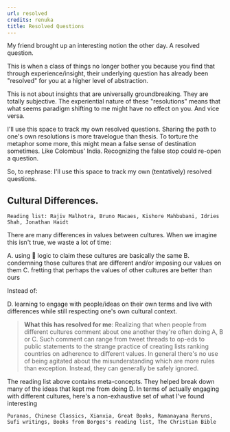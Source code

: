 ```yaml
---
url: resolved
credits: renuka
title: Resolved Questions
---
```


My friend brought up an interesting notion the other day. A resolved question.

This is when a class of things no longer bother you because you find that through experience/insight, their underlying question has already been "resolved" for you at a higher level of abstraction.

This is not about insights that are universally groundbreaking. They are totally subjective. The experiential nature of these "resolutions" means that what seems paradigm shifting to me might have no effect on you. And vice versa. 

I'll use this space to track my own resolved questions. Sharing the path to one's own resolutions is more travelogue than thesis. To torture the metaphor some more, this might mean a false sense of destination sometimes. Like Colombus' India. Recognizing the false stop could re-open a question.

So, to rephrase: I'll use this space to track my own (tentatively) resolved questions.

## Cultural Differences.

`Reading list: Rajiv Malhotra, Bruno Macaes, Kishore Mahbubani, Idries Shah, Jonathan Haidt`
	
There are many differences in values between cultures. When we imagine this isn't true, we waste a lot of time: 

A. using 🥨 logic to claim these cultures are basically the same
B. condemning those cultures that are different and/or imposing our values on them
C. fretting that perhaps the values of other cultures are better than ours

Instead of: 

D. learning to engage with people/ideas on their own terms and live with differences while still respecting one's own cultural context.
	
>**What this has resolved for me**:
> Realizing that when people from different cultures comment about one another they're often doing A, B or C. Such comment can range from tweet threads to op-eds to public statements to the strange practice of creating lists ranking countries on adherence to different values. In general there's no use of being agitated about the misunderstanding which are more rules than exception. Instead, they can generally be safely ignored.

The reading list above contains meta-concepts. They helped break down many of the ideas that kept me from doing D. In terms of actually engaging with different cultures, here's a non-exhaustive set of what I've found interesting

`Puranas, Chinese Classics, Xianxia, Great Books, Ramanayana Reruns, Sufi writings, Books from Borges's reading list, The Christian Bible`

